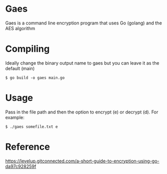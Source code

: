 # Gaes

Gaes is a command line encryption program that uses Go (golang) and the AES algorithm

# Compiling

Ideally change the binary output name to gaes but you can leave it as the default (main)
```
$ go build -o gaes main.go
```

# Usage

Pass in the file path and then the option to encrypt (e) or decrypt (d). For example:

```
$ ./gaes somefile.txt e
```

# Reference

https://levelup.gitconnected.com/a-short-guide-to-encryption-using-go-da97c928259f